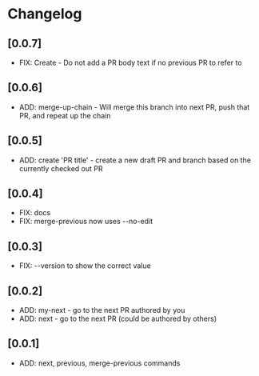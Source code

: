 # Changelog

## [0.0.7]

- FIX: Create - Do not add a PR body text if no previous PR to refer to 

## [0.0.6]

- ADD: merge-up-chain - Will merge this branch into next PR, push that PR, and repeat up the chain

## [0.0.5]

- ADD: create 'PR title' - create a new draft PR and branch based on the currently checked out PR

## [0.0.4]

- FIX: docs
- FIX: merge-previous now uses --no-edit 

## [0.0.3]

- FIX: --version to show the correct value

## [0.0.2]

- ADD: my-next - go to the next PR authored by you
- ADD: next - go to the next PR (could be authored by others)

## [0.0.1]

- ADD: next, previous, merge-previous commands
